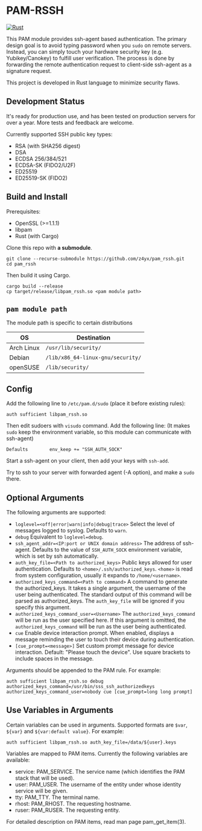 # PAM-RSSH

[![Rust](https://github.com/z4yx/pam_rssh/actions/workflows/rust.yml/badge.svg)](https://github.com/z4yx/pam_rssh/actions/workflows/rust.yml)

This PAM module provides ssh-agent based authentication. The primary design goal is to avoid typing password when you `sudo` on remote servers. Instead, you can simply touch your hardware security key (e.g. Yubikey/Canokey) to fulfill user verification. The process is done by forwarding the remote authentication request to client-side ssh-agent as a signature request.

This project is developed in Rust language to minimize security flaws.

## Development Status

It's ready for production use, and has been tested on production servers for over a year. More tests and feedback are welcome.

Currently supported SSH public key types:
- RSA (with SHA256 digest)
- DSA
- ECDSA 256/384/521
- ECDSA-SK (FIDO2/U2F)
- ED25519
- ED25519-SK (FIDO2)

## Build and Install

Prerequisites:

- OpenSSL (>=1.1.1) 
- libpam
- Rust (with Cargo)

Clone this repo with **a submodule**.

```
git clone --recurse-submodule https://github.com/z4yx/pam_rssh.git
cd pam_rssh
```

Then build it using Cargo.

```
cargo build --release
cp target/release/libpam_rssh.so <pam module path>
```

## `pam module path`

The module path is specific to certain distributions

| OS           | Destination                         |
| ------------ | ----------------------------------- |
| Arch Linux   | `/usr/lib/security/`                |
| Debian       | `/lib/x86_64-linux-gnu/security/`   |
| openSUSE     | `/lib/security/`                    |

## Config

Add the following line to `/etc/pam.d/sudo` (place it before existing rules):

```
auth sufficient libpam_rssh.so
```

Then edit sudoers with `visudo` command. Add the following line: (It makes `sudo` keep the environment variable, so this module can communicate with ssh-agent)
```
Defaults        env_keep += "SSH_AUTH_SOCK"
```


Start a ssh-agent on your client, then add your keys with `ssh-add`. 

Try to ssh to your server with forwarded agent (-A option), and make a `sudo` there. 

## Optional Arguments

The following arguments are supported:

- `loglevel=<off|error|warn|info|debug|trace>` Select the level of messages logged to syslog. Defaults to `warn`.
- `debug` Equivalent to `loglevel=debug`. 
- `ssh_agent_addr=<IP:port or UNIX domain address>` The address of ssh-agent. Defaults to the value of `SSH_AUTH_SOCK` environment variable, which is set by ssh automatically.
- `auth_key_file=<Path to authorized_keys>` Public keys allowed for user authentication. Defaults to `<home>/.ssh/authorized_keys`. `<home>` is read from system configuration, usually it expands to `/home/<username>`.
- `authorized_keys_command=<Path to command>` A command to generate the authorized_keys. It takes a single argument, the username of the user being authenticated. The standard output of this command will be parsed as authorized_keys. The `auth_key_file` will be ignored if you specify this argument.
- `authorized_keys_command_user=<Username>` The `authorized_keys_command` will be run as the user specified here. If this argument is omitted, the `authorized_keys_command` will be run as the user being authenticated.
- `cue` Enable device interaction prompt. When enabled, displays a message reminding the user to touch their device during authentication.
- `[cue_prompt=<message>]` Set custom prompt message for device interaction. Default: "Please touch the device". Use square brackets to include spaces in the message.

Arguments should be appended to the PAM rule. For example:

```
auth sufficient libpam_rssh.so debug authorized_keys_command=/usr/bin/sss_ssh_authorizedkeys authorized_keys_command_user=nobody cue [cue_prompt=long long prompt]
```

## Use Variables in Arguments

Certain variables can be used in arguments. Supported formats are `$var`, `${var}` and `${var:default value}`. For example:

```
auth sufficient libpam_rssh.so auth_key_file=/data/${user}.keys
```

Variables are mapped to PAM items. Currently the following variables are available:

- service: PAM_SERVICE. The service name (which identifies the PAM stack that will be used).
- user: PAM_USER. The username of the entity under whose identity service will be given.
- tty: PAM_TTY. The terminal name.
- rhost: PAM_RHOST. The requesting hostname.
- ruser: PAM_RUSER. The requesting entity.

For detailed description on PAM items, read man page pam_get_item(3).
